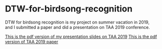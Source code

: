 # DTW-for-birdsong-recognition
DTW for birdsong recognition is my project on summer vacation in 2019, and I submitted a paper and did a presentation on TAA 2019 conference.

[This is the pdf version of my presentation slides on TAA 2019](https://github.com/jennyjennie/DTW-for-birdsong-recognition/blob/master/TAA2019%20presentation%20(images).pdf)
[This is the pdf version of TAA 2019 paper](https://github.com/jennyjennie/DTW-for-birdsong-recognition/blob/master/TAA2019%20full%20paper.pdf)
